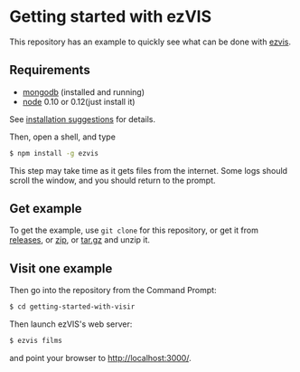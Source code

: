 # Getting started with ezVIS

This repository has an example to quickly see what can be done with
[ezvis](https://github.com/madec-project/ezvis/).

## Requirements

- [mongodb](http://docs.mongodb.org/manual/installation/) (installed and running)
- [node](http://nodejs.org/) 0.10 or 0.12(just install it)

See [installation suggestions](./INSTALLATION.md) for details.

Then, open a shell, and type 

```sh
$ npm install -g ezvis
```

This step may take time as it gets files from the internet.
Some logs should scroll the window, and you should return to the prompt.

## Get example

To get the example, use `git clone` for this repository, or get it from
[releases](https://github.com/madec-project/getting-started-with-visir/releases),
or [zip](https://github.com/madec-project/getting-started-with-visir/archive/master.zip),
or [tar.gz](https://github.com/madec-project/getting-started-with-visir/archive/master.tar.gz) and unzip it.

## Visit one example

Then go into the repository from the Command Prompt:

```sh
$ cd getting-started-with-visir
```

Then launch ezVIS's web server:

```sh
$ ezvis films
```

and point your browser to [http://localhost:3000/](http://localhost:3000/).
